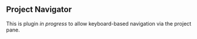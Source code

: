 ## Project Navigator

This is plugin *in progress* to allow keyboard-based navigation via the project pane.

